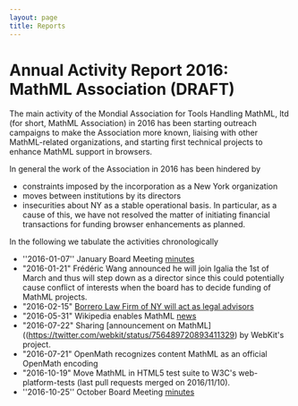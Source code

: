 ```yaml
---
layout: page
title: Reports
---
```


# Annual Activity Report 2016: MathML Association (DRAFT)

The main activity of the Mondial Association for Tools Handling MathML, ltd (for short,
MathML Association) in 2016 has been starting outreach campaigns to make the Association
more known, liaising with other MathML-related organizations, and starting first technical
projects to enhance MathML support in browsers.

In general the work of the Association in 2016 has been hindered by
* constraints imposed by the incorporation as a New York organization
* moves between institutions by its directors
* insecurities about NY as a stable operational basis. 
In particular, as a cause of this, we have not resolved the matter of initiating financial
transactions for funding browser enhancements as planned. 

In the following we tabulate the activities chronologically

* ''2016-01-07'' January Board Meeting [minutes](/meetings/board-2016-01-07.html)
* "2016-01-21" Frédéric Wang announced he will join Igalia the 1st of March and thus will step down as a director since this could potentially cause conflict of interests when the board has to decide funding of MathML projects.
* "2016-02-15" [Borrero Law Firm of NY will act as legal advisors](http://mathml-association.org/announcement/2016/02/15/borrero-law.html)
* "2016-05-31" Wikipedia enables MathML [news](http://mathml-association.org/announcement/2016/05/31/wikipedia.html) 
* "2016-07-22" Sharing [announcement on MathML]((https://twitter.com/webkit/status/756489720893411329) by WebKit's project. 
* "2016-07-21" OpenMath recognizes content MathML as an official OpenMath encoding 
* "2016-10-19" Move MathML in HTML5 test suite to W3C's web-platform-tests (last pull requests merged on 2016/11/10). 
* ''2016-10-25'' October Board Meeting [minutes](/meetings/board-2016-10-15.html)


<!--  LocalWords:  organization organizations
 -->
